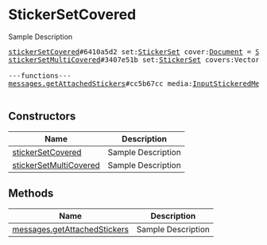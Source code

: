 # StickerSetCovered

Sample Description

<pre>
<a href="../constructor/stickerSetCovered">stickerSetCovered</a>#6410a5d2 set:<a href="../type/StickerSet.md">StickerSet</a> cover:<a href="../type/Document.md">Document</a> = <a href="../type/StickerSetCovered.md">StickerSetCovered</a>;
<a href="../constructor/stickerSetMultiCovered">stickerSetMultiCovered</a>#3407e51b set:<a href="../type/StickerSet.md">StickerSet</a> covers:Vector&lt;<a href="../type/Document.md">Document</a>&gt; = <a href="../type/StickerSetCovered.md">StickerSetCovered</a>;

---functions---
<a href="../method/messages.getAttachedStickers">messages.getAttachedStickers</a>#cc5b67cc media:<a href="../type/InputStickeredMedia.md">InputStickeredMedia</a> = Vector&lt;<a href="../type/StickerSetCovered.md">StickerSetCovered</a>&gt;;

</pre>

## Constructors

| Name | Description |
|------|-------------|
| [stickerSetCovered](../constructor/stickerSetCovered.md) | Sample Description |
| [stickerSetMultiCovered](../constructor/stickerSetMultiCovered.md) | Sample Description |

## Methods

| Name | Description |
|------|-------------|
| [messages.getAttachedStickers](../method/messages.getAttachedStickers.md) | Sample Description |
